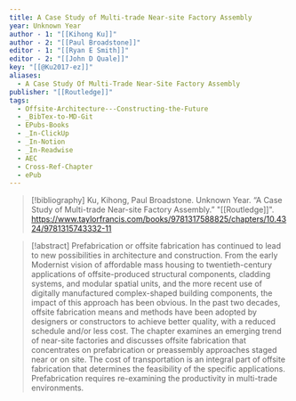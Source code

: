 ```yaml
---
title: A Case Study of Multi-trade Near-site Factory Assembly
year: Unknown Year
author - 1: "[[Kihong Ku]]"
author - 2: "[[Paul Broadstone]]"
editor - 1: "[[Ryan E Smith]]"
editor - 2: "[[John D Quale]]"
key: "[[@Ku2017-ez]]"
aliases:
  - A Case Study Of Multi-Trade Near-Site Factory Assembly
publisher: "[[Routledge]]"
tags:
  - Offsite-Architecture---Constructing-the-Future
  - _BibTex-to-MD-Git
  - EPubs-Books
  - _In-ClickUp
  - _In-Notion
  - _In-Readwise
  - AEC
  - Cross-Ref-Chapter
  - ePub
---
```


> [!bibliography]
> Ku, Kihong, Paul Broadstone. Unknown Year. “A Case Study of Multi-trade Near-site Factory Assembly.” "[[Routledge]]". https://www.taylorfrancis.com/books/9781317588825/chapters/10.4324/9781315743332-11

> [!abstract]
> Prefabrication or offsite fabrication has continued to lead to new possibilities in architecture and construction. From the early Modernist vision of affordable mass housing to twentieth-century applications of offsite-produced structural components, cladding systems, and modular spatial units, and the more recent use of digitally manufactured complex-shaped building components, the impact of this approach has been obvious. In the past two decades, offsite fabrication means and methods have been adopted by designers or constructors to achieve better quality, with a reduced schedule and/or less cost. The chapter examines an emerging trend of near-site factories and discusses offsite fabrication that concentrates on prefabrication or preassembly approaches staged near or on site. The cost of transportation is an integral part of offsite fabrication that determines the feasibility of the specific applications. Prefabrication requires re-examining the productivity in multi-trade environments.